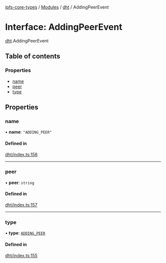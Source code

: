 [ipfs-core-types](../README.md) / [Modules](../modules.md) / [dht](../modules/dht.md) / AddingPeerEvent

# Interface: AddingPeerEvent

[dht](../modules/dht.md).AddingPeerEvent

## Table of contents

### Properties

- [name](dht.AddingPeerEvent.md#name)
- [peer](dht.AddingPeerEvent.md#peer)
- [type](dht.AddingPeerEvent.md#type)

## Properties

### name

• **name**: ``"ADDING_PEER"``

#### Defined in

[dht/index.ts:156](https://github.com/ipfs/js-ipfs/blob/1655368d/packages/ipfs-core-types/src/dht/index.ts#L156)

___

### peer

• **peer**: `string`

#### Defined in

[dht/index.ts:157](https://github.com/ipfs/js-ipfs/blob/1655368d/packages/ipfs-core-types/src/dht/index.ts#L157)

___

### type

• **type**: [`ADDING_PEER`](../enums/dht.EventTypes.md#adding_peer)

#### Defined in

[dht/index.ts:155](https://github.com/ipfs/js-ipfs/blob/1655368d/packages/ipfs-core-types/src/dht/index.ts#L155)
